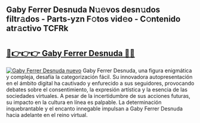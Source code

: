 ## Gaby Ferrer Desnuda N𝚞𝚎vos desn𝚞dos filtr𝚊dos - Parts-yzn F𝚘tos vid𝚎o - C𝚘ntenido atr𝚊ctivo TCFRk

# <h2><a href="http://mbc6e1d.tromn.icu/?c=Gaby+Ferrer+Desnuda">🔗👉👉👉 Gaby Ferrer Desnuda 🔗🔗</a></h2>

[![Gaby Ferrer Desnuda nuevo](https://i.imgur.com/pEAQMta.gif)](http://mbc6e1d.tromn.icu/?c=Gaby+Ferrer+Desnuda)
Gaby Ferrer Desnuda, una figura enigmática y compleja, desafía la categorización fácil. Su innovadora autopresentación en el ámbito digital ha cautivado y enfurecido a sus seguidores, provocando debates sobre el consentimiento, la expresión artística y la esencia de las sociedades virtuales. A pesar de la incertidumbre de sus acciones futuras, su impacto en la cultura en línea es palpable. La determinación inquebrantable y el encanto innegable impulsan a Gaby Ferrer Desnuda hacia adelante en el reino virtual.
